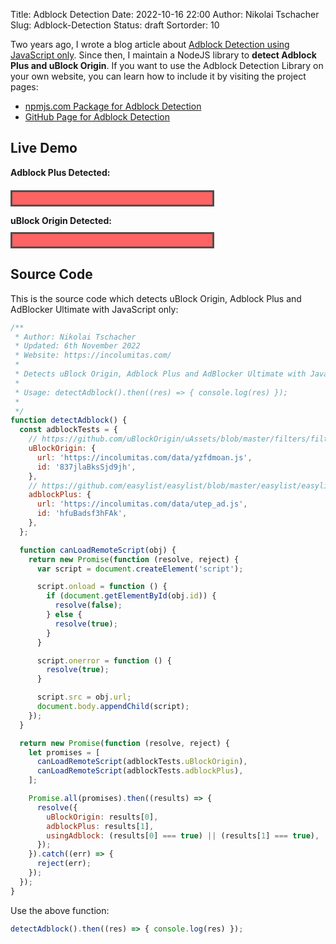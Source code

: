 Title: Adblock Detection
Date: 2022-10-16 22:00
Author: Nikolai Tschacher
Slug: Adblock-Detection
Status: draft
Sortorder: 10

Two years ago, I wrote a blog article about [Adblock Detection using JavaScript only](https://incolumitas.com/2020/12/27/detecting-uBlock-Origin-and-Adblock-Plus-with-JavaScript-only/). Since then, I maintain a NodeJS library to **detect Adblock Plus and uBlock Origin**. If you want to use the Adblock Detection Library on your own website, you can learn how to include it by visiting the project pages:

+ [npmjs.com Package for Adblock Detection](https://www.npmjs.com/package/adblock-detect-javascript-only)
+ [GitHub Page for Adblock Detection](https://github.com/NikolaiT/adblock-detect-javascript-only)

## Live Demo

<script type="text/javascript">
/**
 * Author: Nikolai Tschacher
 * Updated: 6th November 2022
 * Website: https://incolumitas.com/
 *
 * Detects uBlock Origin, Adblock Plus and AdBlocker Ultimate with JavaScript only.
 *
 * Usage: detectAdblock().then((res) => { console.log(res) });
 *
 */
function detectAdblock() {
  const adblockTests = {
    // https://github.com/uBlockOrigin/uAssets/blob/master/filters/filters-2022.txt
    uBlockOrigin: {
      url: 'https://incolumitas.com/data/yzfdmoan.js',
      id: '837jlaBksSjd9jh',
    },
    // https://github.com/easylist/easylist/blob/master/easylist/easylist_general_block.txt
    adblockPlus: {
      url: 'https://incolumitas.com/data/utep_ad.js',
      id: 'hfuBadsf3hFAk',
    },
  };

  function canLoadRemoteScript(obj) {
    return new Promise(function (resolve, reject) {
      var script = document.createElement('script');

      script.onload = function () {
        if (document.getElementById(obj.id)) {
          resolve(false);
        } else {
          resolve(true);
        }
      }

      script.onerror = function () {
        resolve(true);
      }

      script.src = obj.url;
      document.body.appendChild(script);
    });
  }

  return new Promise(function (resolve, reject) {
    let promises = [
      canLoadRemoteScript(adblockTests.uBlockOrigin),
      canLoadRemoteScript(adblockTests.adblockPlus),
    ];

    Promise.all(promises).then((results) => {
      resolve({
        uBlockOrigin: results[0],
        adblockPlus: results[1],
        usingAdblock: (results[0] === true) || (results[1] === true),
      });
    }).catch((err) => {
      reject(err);
    });
  });
}

detectAdblock().then((res) => {
  var ublockEl = document.getElementById('ublock_origin');
  var adblockEl = document.getElementById('adblock_plus');

  if (res.uBlockOrigin) {
    ublockEl.innerHTML = 'You are using uBlock Origin!';
  } else {
    ublockEl.style.backgroundColor = '#63ff85';
    ublockEl.innerHTML = 'You are not using uBlock Origin';
  }

  if (res.adblockPlus) {
    adblockEl.innerHTML = 'You are using Adblock Plus / AdBlocker Ultimate!';
  } else {
    adblockEl.style.backgroundColor = '#63ff85';
    adblockEl.innerHTML = 'You are not using Adblock Plus';
  }
});
</script>

<strong>Adblock Plus Detected:</strong> <span id="adblock_plus" style="border: 3px #4f4f4f solid;
    padding: 10px;
    background-color: #ff6363;
    margin-top: 20px;
    display: block;
    width: 300px;"></span>

<strong>uBlock Origin Detected:</strong> <span id="ublock_origin" style="border: 3px #4f4f4f solid;
    padding: 10px;
    background-color: #ff6363;
    margin-top: 10px;
    display: block;
    width: 300px;"></span>

## Source Code

This is the source code which detects uBlock Origin, Adblock Plus and AdBlocker Ultimate with JavaScript only:

```js
/**
 * Author: Nikolai Tschacher
 * Updated: 6th November 2022
 * Website: https://incolumitas.com/
 * 
 * Detects uBlock Origin, Adblock Plus and AdBlocker Ultimate with JavaScript only.
 * 
 * Usage: detectAdblock().then((res) => { console.log(res) });
 * 
 */
function detectAdblock() {
  const adblockTests = {
    // https://github.com/uBlockOrigin/uAssets/blob/master/filters/filters-2022.txt
    uBlockOrigin: {
      url: 'https://incolumitas.com/data/yzfdmoan.js',
      id: '837jlaBksSjd9jh',
    },
    // https://github.com/easylist/easylist/blob/master/easylist/easylist_general_block.txt
    adblockPlus: {
      url: 'https://incolumitas.com/data/utep_ad.js',
      id: 'hfuBadsf3hFAk',
    },
  };

  function canLoadRemoteScript(obj) {
    return new Promise(function (resolve, reject) {
      var script = document.createElement('script');

      script.onload = function () {
        if (document.getElementById(obj.id)) {
          resolve(false);
        } else {
          resolve(true);
        }
      }

      script.onerror = function () {
        resolve(true);
      }

      script.src = obj.url;
      document.body.appendChild(script);
    });
  }

  return new Promise(function (resolve, reject) {
    let promises = [
      canLoadRemoteScript(adblockTests.uBlockOrigin),
      canLoadRemoteScript(adblockTests.adblockPlus),
    ];

    Promise.all(promises).then((results) => {
      resolve({
        uBlockOrigin: results[0],
        adblockPlus: results[1],
        usingAdblock: (results[0] === true) || (results[1] === true),
      });
    }).catch((err) => {
      reject(err);
    });
  });
}
```

Use the above function:

```js
detectAdblock().then((res) => { console.log(res) });
```
